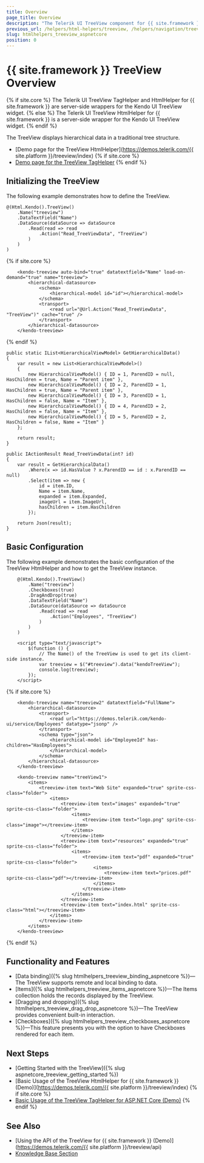 ```yaml
---
title: Overview
page_title: Overview
description: "The Telerik UI TreeView component for {{ site.framework }} displays items in a tree-shape hierarchy, supports local and remote data binding, and provides templates for easier customization."
previous_url: /helpers/html-helpers/treeview, /helpers/navigation/treeview/overview
slug: htmlhelpers_treeview_aspnetcore
position: 0
---
```


# {{ site.framework }} TreeView Overview

{% if site.core %}
The Telerik UI TreeView TagHelper and HtmlHelper for {{ site.framework }} are server-side wrappers for the Kendo UI TreeView widget.
{% else %}
The Telerik UI TreeView HtmlHelper for {{ site.framework }} is a server-side wrapper for the Kendo UI TreeView widget.
{% endif %}

The TreeView displays hierarchical data in a traditional tree structure.

* [Demo page for the TreeView HtmlHelper](https://demos.telerik.com/{{ site.platform }}/treeview/index)
{% if site.core %}
* [Demo page for the TreeView TagHelper](https://demos.telerik.com/aspnet-core/treeview/tag-helper)
{% endif %}

## Initializing the TreeView

The following example demonstrates how to define the TreeView.

```HtmlHelper
@(Html.Kendo().TreeView()
    .Name("treeview")
    .DataTextField("Name")
    .DataSource(dataSource => dataSource
        .Read(read => read
            .Action("Read_TreeViewData", "TreeView")
        )
    )
)
```
{% if site.core %}
```TagHelper
    <kendo-treeview auto-bind="true" datatextfield="Name" load-on-demand="true" name="treeview">
        <hierarchical-datasource>
            <schema>
                <hierarchical-model id="id"></hierarchical-model>
            </schema>
            <transport>
                <read url="@Url.Action("Read_TreeViewData", "TreeView")" cache="true" />
            </transport>
        </hierarchical-datasource>
    </kendo-treeview>
```
{% endif %}
```Controller
public static IList<HierarchicalViewModel> GetHierarchicalData()
{
    var result = new List<HierarchicalViewModel>()
    {
        new HierarchicalViewModel() { ID = 1, ParendID = null, HasChildren = true, Name = "Parent item" },
        new HierarchicalViewModel() { ID = 2, ParendID = 1, HasChildren = true, Name = "Parent item" },
        new HierarchicalViewModel() { ID = 3, ParendID = 1, HasChildren = false, Name = "Item" },
        new HierarchicalViewModel() { ID = 4, ParendID = 2, HasChildren = false, Name = "Item" },
        new HierarchicalViewModel() { ID = 5, ParendID = 2, HasChildren = false, Name = "Item" }
    };

    return result;
}

public IActionResult Read_TreeViewData(int? id)
{
    var result = GetHierarchicalData()
        .Where(x => id.HasValue ? x.ParendID == id : x.ParendID == null)
        .Select(item => new {
            id = item.ID,
            Name = item.Name,
            expanded = item.Expanded,
            imageUrl = item.ImageUrl,
            hasChildren = item.HasChildren
        });

    return Json(result);
}
```

## Basic Configuration

The following example demonstrates the basic configuration of the TreeView HtmlHelper and how to get the TreeView instance.

```HtmlHelper
    @(Html.Kendo().TreeView()
        .Name("treeview")
        .Checkboxes(true)
        .DragAndDrop(true)
        .DataTextField("Name")
        .DataSource(dataSource => dataSource
            .Read(read => read
                .Action("Employees", "TreeView")
            )
        )
    )

    <script type="text/javascript">
        $(function () {
            // The Name() of the TreeView is used to get its client-side instance.
            var treeview = $("#treeview").data("kendoTreeView");
            console.log(treeview);
        });
    </script>
```
{% if site.core %}
```TagHelper
    <kendo-treeview name="treeview2" datatextfield="FullName">
        <hierarchical-datasource>
            <transport>
                <read url="https://demos.telerik.com/kendo-ui/service/Employees" datatype="jsonp" />
            </transport>
            <schema type="json">
                <hierarchical-model id="EmployeeId" has-children="HasEmployees">
                </hierarchical-model>
            </schema>
        </hierarchical-datasource>
    </kendo-treeview>
```
```TagHelper-items
    <kendo-treeview name="treeView1">
        <items>
            <treeview-item text="Web Site" expanded="true" sprite-css-class="folder">
                <items>
                    <treeview-item text="images" expanded="true" sprite-css-class="folder">
                        <items>
                            <treeview-item text="logo.png" sprite-css-class="image"></treeview-item>
                        </items>
                    </treeview-item>
                    <treeview-item text="resources" expanded="true" sprite-css-class="folder">
                        <items>
                            <treeview-item text="pdf" expanded="true" sprite-css-class="folder">
                                <items>
                                    <treeview-item text="prices.pdf" sprite-css-class="pdf"></treeview-item>
                                </items>
                            </treeview-item>
                        </items>
                    </treeview-item>
                    <treeview-item text="index.html" sprite-css-class="html"></treeview-item>
                </items>
            </treeview-item>
        </items>
    </kendo-treeview>
```
{% endif %}

## Functionality and Features

* [Data binding]({% slug htmlhelpers_treeview_binding_aspnetcore %})—The TreeView supports remote and local binding to data.
* [Items]({% slug htmlhelpers_treeview_items_aspnetcore %})—The Items collection holds the records displayed by the TreeView.
* [Dragging and dropping]({% slug htmlhelpers_treeview_drag_drop_aspnetcore %})—The TreeView provides convenient built-in interaction.
* [Checkboxes]({% slug htmlhelpers_treeview_checkboxes_aspnetcore %})—This feature presents you with the option to have Checkboxes rendered for each item.

## Next Steps

* [Getting Started with the TreeView]({% slug aspnetcore_treeview_getting_started %})
* [Basic Usage of the TreeView HtmlHelper for {{ site.framework }} (Demo)](https://demos.telerik.com/{{ site.platform }}/treeview/index)
{% if site.core %}
* [Basic Usage of the TreeView TagHelper for ASP.NET Core (Demo)](https://demos.telerik.com/aspnet-core/treeview/tag-helper)
{% endif %}

## See Also

* [Using the API of the TreeView for {{ site.framework }} (Demo)](https://demos.telerik.com/{{ site.platform }}/treeview/api)
* [Knowledge Base Section](/knowledge-base)
